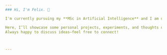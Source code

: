 ```yaml
---
### Hi, I'm Felix. 👋  

I'm currently pursuing my **MSc in Artificial Intelligence** and I am deeply fascinated by learning systems—how they work, how they fail, and what fundamental principles drive today's impressive AI capabilities. My interests range from **Deep Learning** and **Deep Reinforcement Learning** to the theoretical underpinnings of intelligence itself.  

Here, I’ll showcase some personal projects, experiments, and thoughts on these topics.  
Always happy to discuss ideas—feel free to connect! 



---
```

